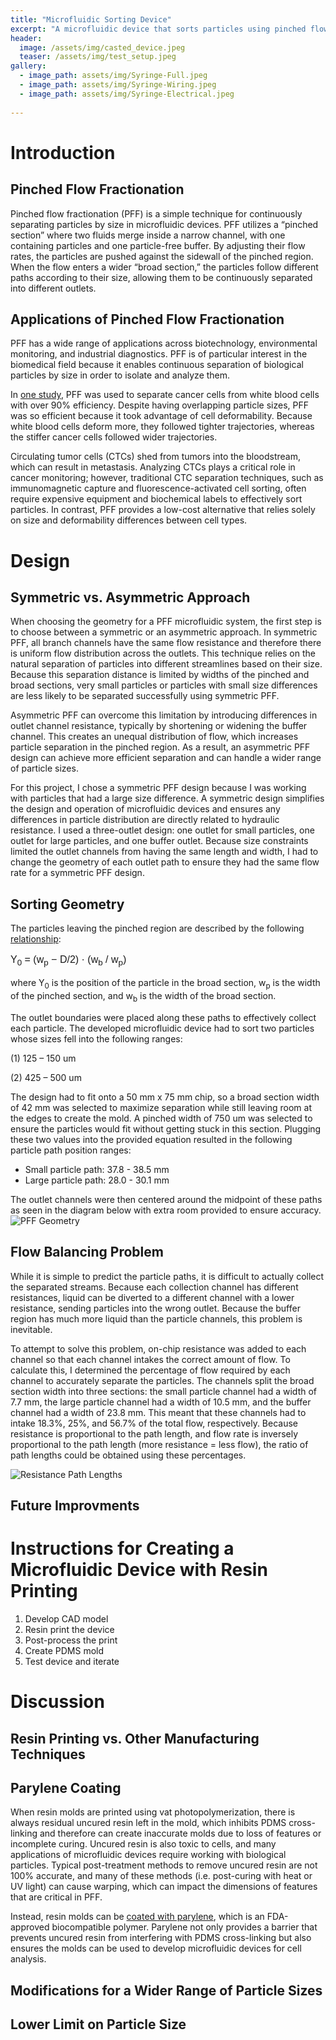 ```yaml
---
title: "Microfluidic Sorting Device"
excerpt: "A microfluidic device that sorts particles using pinched flow fractionation."
header:
  image: /assets/img/casted_device.jpeg
  teaser: /assets/img/test_setup.jpeg
gallery:
  - image_path: assets/img/Syringe-Full.jpeg
  - image_path: assets/img/Syringe-Wiring.jpeg
  - image_path: assets/img/Syringe-Electrical.jpeg
   
---
```


# Introduction
## Pinched Flow Fractionation
Pinched flow fractionation (PFF) is a simple technique for continuously separating particles by size in microfluidic devices. PFF utilizes a “pinched section” where two fluids merge inside a narrow channel, with one containing particles and one particle-free buffer. By adjusting their flow rates, the particles are pushed against the sidewall of the pinched region. When the flow enters a wider “broad section,” the particles follow different paths according to their size, allowing them to be continuously separated into different outlets. 

## Applications of Pinched Flow Fractionation
PFF has a wide range of applications across biotechnology, environmental monitoring, and industrial diagnostics. PFF is of particular interest in the biomedical field because it enables continuous separation of biological particles by size in order to isolate and analyze them.  

In [one study](https://doi.org/10.1039/C5LC01014D), PFF was used to separate cancer cells from white blood cells with over 90% efficiency. Despite having overlapping particle sizes, PFF was so efficient because it took advantage of cell deformability. Because white blood cells deform more, they followed tighter trajectories, whereas the stiffer cancer cells followed wider trajectories.  

Circulating tumor cells (CTCs) shed from tumors into the bloodstream, which can result in metastasis. Analyzing CTCs plays a critical role in cancer monitoring; however, traditional CTC separation techniques, such as immunomagnetic capture and fluorescence-activated cell sorting, often require expensive equipment and biochemical labels to effectively sort particles. In contrast, PFF provides a low-cost alternative that relies solely on size and deformability differences between cell types. 

# Design
## Symmetric vs. Asymmetric Approach
When choosing the geometry for a PFF microfluidic system, the first step is to choose between a symmetric or an asymmetric approach. In symmetric PFF, all branch channels have the same flow resistance and therefore there is uniform flow distribution across the outlets. This technique relies on the natural separation of particles into different streamlines based on their size. Because this separation distance is limited by widths of the pinched and broad sections, very small particles or particles with small size differences are less likely to be separated successfully using symmetric PFF. 

Asymmetric PFF can overcome this limitation by introducing differences in outlet channel resistance, typically by shortening or widening the buffer channel. This creates an unequal distribution of flow, which increases particle separation in the pinched region. As a result, an asymmetric PFF design can achieve more efficient separation and can handle a wider range of particle sizes.  

For this project, I chose a symmetric PFF design because I was working with particles that had a large size difference. A symmetric design simplifies the design and operation of microfluidic devices and ensures any differences in particle distribution are directly related to hydraulic resistance. I used a three-outlet design: one outlet for small particles, one outlet for large particles, and one buffer outlet. Because size constraints limited the outlet channels from having the same length and width, I had to change the geometry of each outlet path to ensure they had the same flow rate for a symmetric PFF design.  

## Sorting Geometry
The particles leaving the pinched region are described by the following [relationship](https://doi.org/10.1021/ac049863r):  
<p style="font-family: Arial, sans-serif; font-size: 16px;">
  Y<sub>0</sub> = (w<sub>p</sub> − D/2) · (w<sub>b</sub> / w<sub>p</sub>)
</p>
where Y<sub>0</sub> is the position of the particle in the broad section, w<sub>p</sub> is the width of the pinched section, and w<sub>b</sub> is the width of the broad section. 

The outlet boundaries were placed along these paths to effectively collect each particle. The developed microfluidic device had to sort two particles whose sizes fell into the following ranges: 

(1) 125 – 150 um

(2) 425 – 500 um

The design had to fit onto a 50 mm x 75 mm chip, so a broad section width of 42 mm was selected to maximize separation while still leaving room at the edges to create the mold. A pinched width of 750 um was selected to ensure the particles would fit without getting stuck in this section. Plugging these two values into the provided equation resulted in the following particle path position ranges:  
* Small particle path: 37.8 - 38.5 mm 
* Large particle path: 28.0 - 30.1 mm 

The outlet channels were then centered around the midpoint of these paths as seen in the diagram below with extra room provided to ensure accuracy.  
![PFF Geometry](/assets/img/geometry.jpeg)

## Flow Balancing Problem
While it is simple to predict the particle paths, it is difficult to actually collect the separated streams. Because each collection channel has different resistances, liquid can be diverted to a different channel with a lower resistance, sending particles into the wrong outlet. Because the buffer region has much more liquid than the particle channels, this problem is inevitable.  

To attempt to solve this problem, on-chip resistance was added to each channel so that each channel intakes the correct amount of flow. To calculate this, I determined the percentage of flow required by each channel to accurately separate the particles. The channels split the broad section width into three sections: the small particle channel had a width of 7.7 mm, the large particle channel had a width of 10.5 mm, and the buffer channel had a width of 23.8 mm. This meant that these channels had to intake 18.3%, 25%, and 56.7% of the total flow, respectively. Because resistance is proportional to the path length, and flow rate is inversely proportional to the path length (more resistance = less flow), the ratio of path lengths could be obtained using these percentages.

![Resistance Path Lengths](/assets/img/path_lengths.jpeg)

## Future Improvments


# Instructions for Creating a Microfluidic Device with Resin Printing
1. Develop CAD model
2. Resin print the device
3. Post-process the print
4. Create PDMS mold
5. Test device and iterate


# Discussion
## Resin Printing vs. Other Manufacturing Techniques

## Parylene Coating
When resin molds are printed using vat photopolymerization, there is always residual uncured resin left in the mold, which inhibits PDMS cross-linking and therefore can create inaccurate molds due to loss of features or incomplete curing. Uncured resin is also toxic to cells, and many applications of microfluidic devices require working with biological particles. Typical post-treatment methods to remove uncured resin are not 100% accurate, and many of these methods (i.e. post-curing with heat or UV light) can cause warping, which can impact the dimensions of features that are critical in PFF.  

Instead, resin molds can be [coated with parylene](https://doi.org/10.1039/D1LC00744K), which is an FDA-approved biocompatible polymer. Parylene not only provides a barrier that prevents uncured resin from interfering with PDMS cross-linking but also ensures the molds can be used to develop microfluidic devices for cell analysis.  

## Modifications for a Wider Range of Particle Sizes

## Lower Limit on Particle Size
